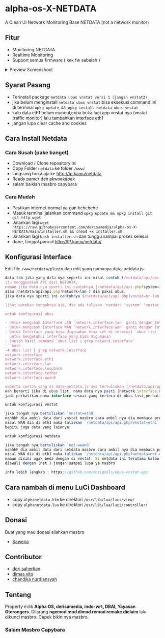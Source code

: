 
# alpha-os-X-NETDATA 
A Clean UI Network Monitoring Base NETDATA (not a network monitor)
## Fitur

- Monitoring NETDATA
- Realtime Monitoring 
- Support semua firmware ( kek fw sebelah )


<details><summary>Preview Screenshoot</summary>
<p>
  
![image](https://raw.githubusercontent.com/derisamedia/alpha-os-X-NETDATA/main/preview.png)
  
![image](https://raw.githubusercontent.com/derisamedia/alpha-os-X-NETDATA/main/preview2.png)

![image](https://raw.githubusercontent.com/derisamedia/alpha-os-X-NETDATA/main/preview3.png)

![image](https://raw.githubusercontent.com/derisamedia/alpha-os-X-NETDATA/main/preview4.png)

![image](https://raw.githubusercontent.com/derisamedia/alpha-os-X-NETDATA/main/preview5.png)

![image](https://raw.githubusercontent.com/derisamedia/alpha-os-X-NETDATA/main/preview6.png)
  
</p>
</details>

## Syarat Pasang

- Terinstall package `netdata ubus vnstat versi 1 (jangan vnstat2)`
- jika belum menginstall `netdata ubus vnstat` bisa eksekusi command ini di terminal `opkg update && opkg install netdata ubus vnstat`
- kalo data eth1 belum muncul,coba buka luci app vnstat nya (vnstat traffic monitor) lalu tambahkan interface eth1
- jangan lupa clear cache and cookies
## Cara Install Netdata
### Cara Susah (pake banget)

- Download / Clone repository ini
- Copy Folder `netdata` ke folder `/www/`
- langsung buka aja ke http://ip.kamu/netdata 
- Ready pamer dah akwoakaoak
- salam baiklah masbro capybara

### Cara Mudah

- Pastikan internet normal ya gan hehehehe
- Masuk terminal jalankan command `opkg update && opkg install git git-http wget`
- Jalankan lagi `wget https://raw.githubusercontent.com/derisamedia/alpha-os-X-NETDATA/main/installer.sh && chmod +x installer.sh`
- Jalankan lagi `bash installer.sh` dan tunggu sampai proses selesai
- done, tinggal pancal http://IP.kamu/netdata/

## Konfigurasi Interface

Edit file `/www/netdata/plugin` dan edit yang namanya data-netdata.js
```data-netdata.js
data tsb jika yang data nya seperti ini misal contoh (/netdata/api/api.php?netdata=system.cpu)
itu menggunakan API dari NETDATA,
namun jika data nya sperti ini contohnya (/netdata/api/api.php?system=info 
atau /netdata/api/api.php?network=lan ) dia pakai ubus,
jika data nya sperti ini contohnya (/netdata/api/api.php?vnstat=br-lan) dia pakai vnstat

lihat patokan tengahnya aja, dia ada tulisan 'netdata 'system' 'vnstat' dan 'network' sebelum (=)

untuk konfigurasi ubus

- Untuk mengubah Interface LAN `network.interface.lan` ganti dengan Interface yang ada di `ubus list`
- Untuk mengubah Interface WAN `network.interface.wan` ganti dengan Interface yang ada di `ubus list`
- Untuk Interface yang bisa digunakan bisa cek di terminal `ubus list | grep network.interface` 
  untuk mengetahui interface yang bisa digunakan
- Contoh hasil command `ubus list | grep network.interface`
```bash
~# ubus list | grep network.interface
network.interface
network.interface.eth1
network.interface.lan
network.interface.loopback
network.interface.tether
network.interface.wwan0

seperti contoh yang di data-netdata.js nya tertuliskan (/netdata/api/api.php?network=WAN1)
nah berarti jika di ubus list, nama data nya pasti (network.interface.WAN1) 
jadi perhatikan nama interface sesuai yang tertera di ubus list,perhatikan besar kecilnya

untuk konfigurasi vnstat

jika tengah nya bertuliskan `vnstat=eth0` 
nahhhh dia ambil data dari vnstat masbro cara ambil nya dia membaca protokol interface masbro,  
misal WAN dia di eth1 maka tuliskan `/netdata/api/api.php?vnstat=eth1` 
begitu juga data yang lainnya

untuk konfigurasi netdata

jika tengah nya bertuliskan `net.wwan0` 
nahhhh dia ambil data dari netdata masbro cara ambil nya dia membaca protokol interface masbro,  
misal WAN dia di eth1 maka tuliskan `/netdata/api/api.php?netdata=net.eth1` 
namun disini agak beda dengan si vnstat. Si netdata ini terutama kalau mau ambil data interface harus
diawali dengan (net.) jangan sampai lupa ya masbro

info lebih lengkap : https://github.com/nosignals/ubus-vnstat-api
```


## Cara nambah di menu LuCi Dashboard 

- copy `alphanetdata.htm` ke direktori `/usr/lib/lua/luci/view/`
- copy `alphanetdata.lua` ke direktori `/usr/lib/lua/luci/controller/`


## Donasi

Buat yang mau donasi silahkan masbro
- [ Saweria ](https://saweria.co/derisamedia)

## Contributor
- [deri sahertian](https://github.com/derisamedia)
- [dimas vito](https://github.com/nosignals)
- [chandika nurdiansyah](https://github.com/chandika7d)
## Tentang


Property milik **Alpha OS, derisamedia, indo-wrt, DBAI, Yayasan Gterongers**. Dilarang **ngemod mod dimod remod remake diclaim** lalu dikunci masbro. Capek bikin nya masbro.

### Salam Masbro Capybara
